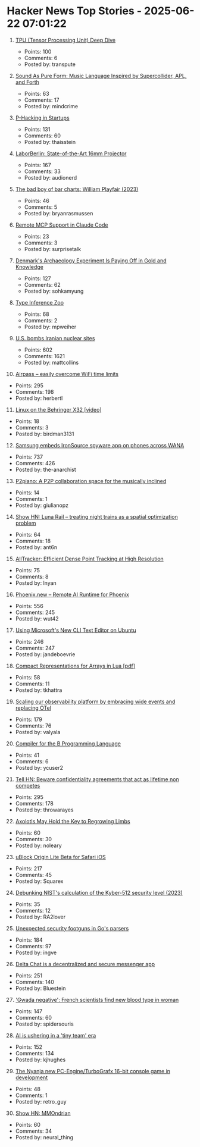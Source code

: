 # Hacker News Top Stories - 2025-06-22 07:01:22

1. [TPU (Tensor Processing Unit) Deep Dive](https://henryhmko.github.io/posts/tpu/tpu.html)
   - Points: 100
   - Comments: 6
   - Posted by: transpute

2. [Sound As Pure Form: Music Language Inspired by Supercollider, APL, and Forth](https://github.com/lfnoise/sapf)
   - Points: 63
   - Comments: 17
   - Posted by: mindcrime

3. [P-Hacking in Startups](https://briefer.cloud/blog/posts/p-hacking/)
   - Points: 131
   - Comments: 60
   - Posted by: thaisstein

4. [LaborBerlin: State-of-the-Art 16mm Projector](https://www.filmlabs.org/wiki/en/meetings_projects/spectral/laborberlin16mmprojector/start)
   - Points: 167
   - Comments: 33
   - Posted by: audionerd

5. [The bad boy of bar charts: William Playfair (2023)](https://blog.engora.com/2023/05/the-bad-boy-of-bar-charts-william.html)
   - Points: 46
   - Comments: 5
   - Posted by: bryanrasmussen

6. [Remote MCP Support in Claude Code](https://www.anthropic.com/news/claude-code-remote-mcp?campaignId=13926158&source=i_email&medium=email&content=Oct2024AnalysisTool&messageTypeId=140367)
   - Points: 23
   - Comments: 3
   - Posted by: surprisetalk

7. [Denmark's Archaeology Experiment Is Paying Off in Gold and Knowledge](https://www.scientificamerican.com/article/denmark-let-amateurs-dig-for-treasure-and-it-paid-off/)
   - Points: 127
   - Comments: 62
   - Posted by: sohkamyung

8. [Type Inference Zoo](https://zoo.cuichen.cc/)
   - Points: 68
   - Comments: 2
   - Posted by: mpweiher

9. [U.S. bombs Iranian nuclear sites](https://www.bbc.co.uk/news/live/ckg3rzj8emjt)
   - Points: 602
   - Comments: 1621
   - Posted by: mattcollins

10. [Airpass – easily overcome WiFi time limits](https://airpass.tiagoalves.me/)
   - Points: 295
   - Comments: 198
   - Posted by: herbertl

11. [Linux on the Behringer X32 [video]](https://www.youtube.com/watch?v=6CfLC5xVy90)
   - Points: 18
   - Comments: 3
   - Posted by: birdman3131

12. [Samsung embeds IronSource spyware app on phones across WANA](https://smex.org/open-letter-to-samsung-end-forced-israeli-app-installations-in-the-wana-region/)
   - Points: 737
   - Comments: 426
   - Posted by: the-anarchist

13. [P2piano: A P2P collaboration space for the musically inclined](https://p2piano.com/)
   - Points: 14
   - Comments: 1
   - Posted by: giulianopz

14. [Show HN: Luna Rail – treating night trains as a spatial optimization problem](https://luna-rail.com/en/home-2)
   - Points: 64
   - Comments: 18
   - Posted by: ant6n

15. [AllTracker: Efficient Dense Point Tracking at High Resolution](https://alltracker.github.io/)
   - Points: 75
   - Comments: 8
   - Posted by: lnyan

16. [Phoenix.new – Remote AI Runtime for Phoenix](https://fly.io/blog/phoenix-new-the-remote-ai-runtime/)
   - Points: 556
   - Comments: 245
   - Posted by: wut42

17. [Using Microsoft's New CLI Text Editor on Ubuntu](https://www.omgubuntu.co.uk/2025/06/microsoft-edit-text-editor-ubuntu)
   - Points: 246
   - Comments: 247
   - Posted by: jandeboevrie

18. [Compact Representations for Arrays in Lua [pdf]](https://sol.sbc.org.br/index.php/sblp/article/view/30252/30059)
   - Points: 58
   - Comments: 11
   - Posted by: tkhattra

19. [Scaling our observability platform by embracing wide events and replacing OTel](https://clickhouse.com/blog/scaling-observability-beyond-100pb-wide-events-replacing-otel)
   - Points: 179
   - Comments: 76
   - Posted by: valyala

20. [Compiler for the B Programming Language](https://github.com/tsoding/b)
   - Points: 41
   - Comments: 6
   - Posted by: ycuser2

21. [Tell HN: Beware confidentiality agreements that act as lifetime non competes](undefined)
   - Points: 295
   - Comments: 178
   - Posted by: throwarayes

22. [Axolotls May Hold the Key to Regrowing Limbs](https://www.smithsonianmag.com/smart-news/axolotls-may-hold-the-key-to-regrowing-limbs-and-scientists-are-unraveling-their-secrets-to-help-humans-do-the-same-180986781/)
   - Points: 60
   - Comments: 30
   - Posted by: noleary

23. [uBlock Origin Lite Beta for Safari iOS](https://testflight.apple.com/join/JjTcThrV)
   - Points: 217
   - Comments: 45
   - Posted by: Squarex

24. [Debunking NIST's calculation of the Kyber-512 security level (2023)](https://blog.cr.yp.to/20231003-countcorrectly.html)
   - Points: 35
   - Comments: 12
   - Posted by: RA2lover

25. [Unexpected security footguns in Go's parsers](https://blog.trailofbits.com/2025/06/17/unexpected-security-footguns-in-gos-parsers/)
   - Points: 184
   - Comments: 97
   - Posted by: ingve

26. [Delta Chat is a decentralized and secure messenger app](https://delta.chat/en/)
   - Points: 251
   - Comments: 140
   - Posted by: Bluestein

27. ['Gwada negative': French scientists find new blood type in woman](https://www.lemonde.fr/en/science/article/2025/06/21/gwada-negative-french-scientists-find-new-blood-type-in-woman_6742577_10.html)
   - Points: 147
   - Comments: 60
   - Posted by: spidersouris

28. [AI is ushering in a 'tiny team' era](https://www.bloomberg.com/news/articles/2025-06-20/ai-is-ushering-in-the-tiny-team-era-in-silicon-valley)
   - Points: 152
   - Comments: 134
   - Posted by: kjhughes

29. [The Nyanja new PC-Engine/TurboGrafx 16-bit console game in development](https://sarupro.itch.io/thenyanja)
   - Points: 48
   - Comments: 1
   - Posted by: retro_guy

30. [Show HN: MMOndrian](https://mmondrian.com/)
   - Points: 60
   - Comments: 34
   - Posted by: neural_thing

